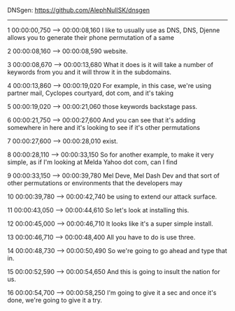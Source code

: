 
DNSgen: https://github.com/AlephNullSK/dnsgen





---

1
00:00:00,750 --> 00:00:08,160
I like to usually use as DNS, DNS, Djenne allows you to generate their phone permutation of a same

2
00:00:08,160 --> 00:00:08,590
website.

3
00:00:08,670 --> 00:00:13,680
What it does is it will take a number of keywords from you and it will throw it in the subdomains.

4
00:00:13,860 --> 00:00:19,020
For example, in this case, we're using partner mail, Cyclopes courtyard, dot com, and it's taking

5
00:00:19,020 --> 00:00:21,060
those keywords backstage pass.

6
00:00:21,750 --> 00:00:27,600
And you can see that it's adding somewhere in here and it's looking to see if it's other permutations

7
00:00:27,600 --> 00:00:28,010
exist.

8
00:00:28,110 --> 00:00:33,150
So for another example, to make it very simple, as if I'm looking at Melda Yahoo dot com, can I find

9
00:00:33,150 --> 00:00:39,780
Mel Deve, Mel Dash Dev and that sort of other permutations or environments that the developers may

10
00:00:39,780 --> 00:00:42,740
be using to extend our attack surface.

11
00:00:43,050 --> 00:00:44,610
So let's look at installing this.

12
00:00:45,000 --> 00:00:46,710
It looks like it's a super simple install.

13
00:00:46,710 --> 00:00:48,400
All you have to do is use three.

14
00:00:48,730 --> 00:00:50,490
So we're going to go ahead and type that in.

15
00:00:52,590 --> 00:00:54,650
And this is going to insult the nation for us.

16
00:00:54,700 --> 00:00:58,250
I'm going to give it a sec and once it's done, we're going to give it a try.